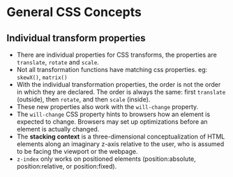 # General CSS Concepts
## Individual transform properties 
- There are individual properties for CSS transforms, the properties are `translate`, `rotate` and `scale`.
- Not all transformation functions have matching css properties. eg: `skewX()`, `matrix()`
- With the individual transformation properties, the order is not the order in which they are declared. The order is always the same: first `translate` (outside), then `rotate`, and then `scale` (inside). 
- These new properties also work with the `will-change` property.
- The `will-change` CSS property hints to browsers how an element is expected to change. Browsers may set up optimizations before an element is actually changed.
- The **stacking context** is a three-dimensional conceptualization of HTML elements along an imaginary z-axis relative to the user, who is assumed to be facing the viewport or the webpage.
- `z-index` only works on positioned elements (position:absolute, position:relative, or position:fixed).